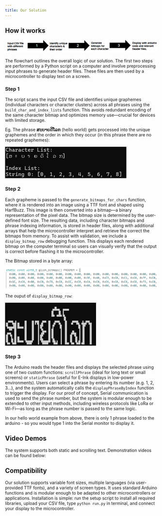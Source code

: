 ```yaml
---
title: Our Solution
---
```

## How it works
<img src="assets/flowchart_general.png" alt="System Flowchart" width="700"/>

The flowchart outlines the overall logic of our solution. The first two steps are performed by a Python script on a computer and involve preprocessing input phrases to generate header files. These files are then used by a microcontroller to display text on a screen.


### Step 1
The script scans the input CSV file and identifies unique graphemes (individual characters or character clusters) across all phrases using the `build_char_and_index_lists` function. This avoids redundant encoding of the same character bitmap and optimizes memory use—crucial for devices with limited storage.

Eg. The phrase **ສະບາຍດີໂລກ** (hello world) gets processed into the unique graphemes and the order in which they occur (in this phrase there are no repeated graphemes):

<img src="assets/step1.png" alt="Step 1" width="400"/>


### Step 2
Each grapheme is passed to the `generate_bitmaps_for_chars` function, where it is rendered into an image using a TTF font and shaped using HarfBuzz. This image is then converted into a bitmap—a binary representation of the pixel data. The bitmap size is determined by the user-defined font size. The resulting data, including character bitmaps and phrase indexing information, is stored in header files, along with additional arrays that help the microcontroller interpret and retrieve the correct the bitmaps from memory. To assist with validation, we include a `display_bitmap_row` debugging function. This displays each rendered bitmap on the computer terminal so users can visually verify that the output is correct before flashing it to the microcontroller.

The Bitmap stored in a byte array:

<img src="assets/step2_bitmaps.png" alt="Bitmap Header" width="800">

The ouput of `display_bitmap_row`:

<img src="assets/step2_debug.png" alt="Debug Output" width="300"/>


### Step 3 
The Arduino reads the header files and displays the selected phrase using one of two custom functions: `scrollPhrase` (ideal for long text or small screens) or `staticPhrase` (useful for E-Ink displays in low-power environments). Users can select a phrase by entering its number (e.g. 1, 2, 3...), and the system automatically calls the `displayPhraseByIndex` function to trigger the display. For our proof of concept, Serial communication is used to send the phrase number, but the system is modular enough to be extended to other input methods, including wireless protocols like LoRa or Wi-Fi—as long as the phrase number is passed to the same logic.

In our hello world example from above, there is only 1 phrase loaded to the arduino - so you would type 1 into the Serial monitor to display it.

## Video Demos
The system supports both static and scrolling text. Demonstration videos can be found below:

## Compatibility
Our solution supports variable font sizes, multiple languages (via user-provided TTF fonts), and a variety of screen types. It uses standard Arduino functions and is modular enough to be adapted to other microcontrollers or applications. Installation is simple: run the setup script to install all required libraries, upload your CSV file,  type `python run.py` in terminal, and connect your display to the microcontroller.
